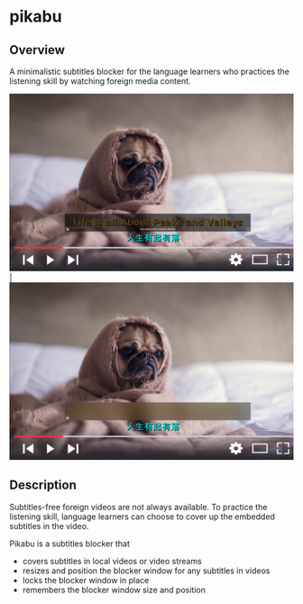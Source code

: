 # pikabu

## Overview
A minimalistic subtitles blocker for the language learners who practices the listening skill by watching foreign media content.

![preview1](app-store-assets/preview1.png) | ![preview2](app-store-assets/preview2.png)

## Description
Subtitles-free foreign videos are not always available. To practice the listening skill, language learners can choose to cover up the embedded subtitles in the video. 

Pikabu is a subtitles blocker that
- covers subtitles in local videos or video streams
- resizes and position the blocker window for any subtitles in videos
- locks the blocker window in place
- remembers the blocker window size and position
